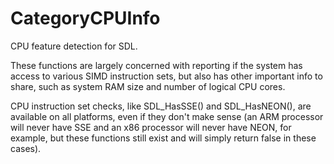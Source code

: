 
# CategoryCPUInfo

CPU feature detection for SDL.

These functions are largely concerned with reporting if the system has
access to various SIMD instruction sets, but also has other important info
to share, such as system RAM size and number of logical CPU cores.

CPU instruction set checks, like SDL_HasSSE() and SDL_HasNEON(), are
available on all platforms, even if they don't make sense (an ARM processor
will never have SSE and an x86 processor will never have NEON, for example,
but these functions still exist and will simply return false in these
cases).
